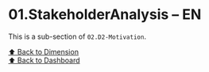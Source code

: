 # 01.StakeholderAnalysis – EN

This is a sub-section of `02.D2-Motivation`.

[⬆ Back to Dimension](../index)  
[⬆ Back to Dashboard](../../index)

